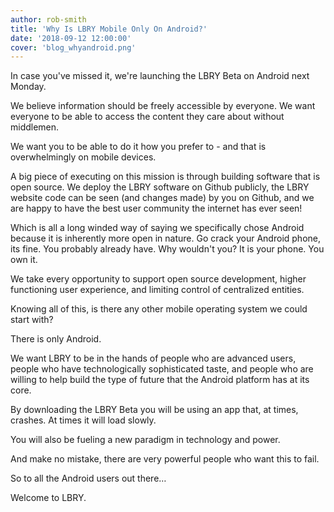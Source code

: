 ```yaml
---
author: rob-smith
title: 'Why Is LBRY Mobile Only On Android?'
date: '2018-09-12 12:00:00'
cover: 'blog_whyandroid.png'
---
```


In case you've missed it, we're launching the LBRY Beta on Android next Monday.

We believe information should be freely accessible by everyone. We want everyone to be able to access the content they care about without middlemen. 

We want you to be able to do it how you prefer to - and that is overwhelmingly on mobile devices.

A big piece of executing on this mission is through building software that is open source. We deploy the LBRY software on Github publicly, the LBRY website code can be seen (and changes made) by you on Github, and we are happy to have the best user community the internet has ever seen!

Which is all a long winded way of saying we specifically chose Android because it is inherently more open in nature. Go crack your Android phone, its fine. You probably already have. Why wouldn't you? It is your phone. You own it.

We take every opportunity to support open source development, higher functioning user experience, and limiting control of centralized entities. 

Knowing all of this, is there any other mobile operating system we could start with?

There is only Android.

We want LBRY to be in the hands of people who are advanced users, people who have technologically sophisticated taste, and people who are willing to help build the type of future that the Android platform has at its core.

By downloading the LBRY Beta you will be using an app that, at times, crashes. At times it will load slowly. 

You will also be fueling a new paradigm in technology and power.

And make no mistake, there are very powerful people who want this to fail. 

So to all the Android users out there…

Welcome to LBRY.

